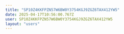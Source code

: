 ```yaml
---
title: "SP10Z4KKFPZN57W6BW0Y3754KGJ9ZGZ6TAX412YW5"
date: 2025-04-17T10:56:00.767Z
user: SP10Z4KKFPZN57W6BW0Y3754KGJ9ZGZ6TAX412YW5
layout: "users"
---
```

    